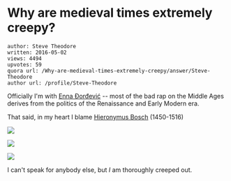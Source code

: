 # Why are medieval times extremely creepy?

	author: Steve Theodore
	written: 2016-05-02
	views: 4494
	upvotes: 59
	quora url: /Why-are-medieval-times-extremely-creepy/answer/Steve-Theodore
	author url: /profile/Steve-Theodore


Officially I'm with [Enna Đorđević](https://www.quora.com/profile/Enna-Đorđević) -- most of the bad rap on the Middle Ages derives from the politics of the Renaissance and Early Modern era.

That said, in my heart I blame [Hieronymus Bosch](https://en.wikipedia.org/wiki/Hieronymus_Bosch) (1450-1516)

![](https://qph.fs.quoracdn.net/main-qimg-308ac6939c38a1691dfca77deaea0e90)

![](https://qph.fs.quoracdn.net/main-qimg-6e99be9617ae7cfcbc4d0511517524b8-c)

![](https://qph.fs.quoracdn.net/main-qimg-2b338543d8d17fa624c1bccbf6fea3f9-c)

I can't speak for anybody else, but _I_ am thoroughly creeped out. 

